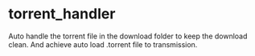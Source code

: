 # torrent_handler
Auto handle the torrent file in the download folder to keep the download clean. And achieve auto load .torrent file to transmission.
